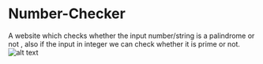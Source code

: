 # Number-Checker
A website which checks whether the input number/string is a palindrome or not , also if the input in integer we can check whether it is prime or not.
![alt text](https://github.com/[Kanishksingla11]/[Number-Checker]/blob/[main]/Screenshot.png?raw=true)
